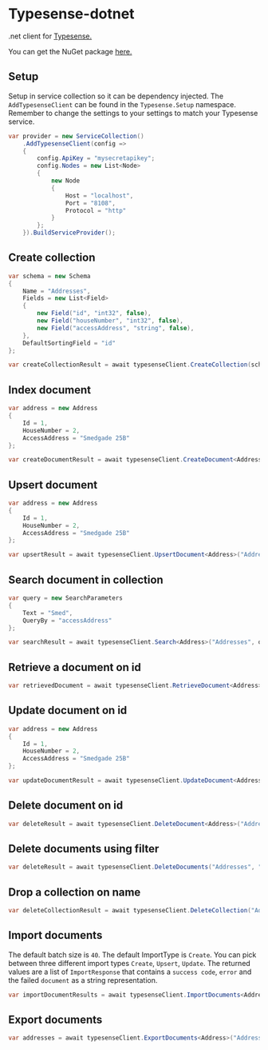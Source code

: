 # Typesense-dotnet

.net client for [Typesense.](https://github.com/typesense/typesense)

You can get the NuGet package [here.](https://www.nuget.org/packages/Typesense/)

## Setup
Setup in service collection so it can be dependency injected. The `AddTypesenseClient` can be found in the `Typesense.Setup` namespace. Remember to change the settings to your settings to match your Typesense service.

``` c#
var provider = new ServiceCollection()
    .AddTypesenseClient(config =>
    {
        config.ApiKey = "mysecretapikey";
        config.Nodes = new List<Node>
        {
            new Node
            {
                Host = "localhost",
                Port = "8108",
                Protocol = "http"
            }
        };
    }).BuildServiceProvider();
```

## Create collection
``` c#
var schema = new Schema
{
    Name = "Addresses",
    Fields = new List<Field>
    {
        new Field("id", "int32", false),
        new Field("houseNumber", "int32", false),
        new Field("accessAddress", "string", false),
    },
    DefaultSortingField = "id"
};

var createCollectionResult = await typesenseClient.CreateCollection(schema);
```

## Index document
``` c#
var address = new Address
{
    Id = 1,
    HouseNumber = 2,
    AccessAddress = "Smedgade 25B"
};

var createDocumentResult = await typesenseClient.CreateDocument<Address>("Addresses", address);
```

## Upsert document
``` c#
var address = new Address
{
    Id = 1,
    HouseNumber = 2,
    AccessAddress = "Smedgade 25B"
};

var upsertResult = await typesenseClient.UpsertDocument<Address>("Addresses", address);
```

## Search document in collection
``` c#
var query = new SearchParameters
{
    Text = "Smed",
    QueryBy = "accessAddress"
};

var searchResult = await typesenseClient.Search<Address>("Addresses", query);
```

## Retrieve a document on id
``` c#
var retrievedDocument = await typesenseClient.RetrieveDocument<Address>("Addresses", "1");
```

## Update document on id
``` c#
var address = new Address
{
    Id = 1,
    HouseNumber = 2,
    AccessAddress = "Smedgade 25B"
};

var updateDocumentResult = await typesenseClient.UpdateDocument<Address>("Addresses", "1", address);
```

## Delete document on id
``` c#
var deleteResult = await typesenseClient.DeleteDocument<Address>("Addresses", "1");
```

## Delete documents using filter
``` c#
var deleteResult = await typesenseClient.DeleteDocuments("Addresses", "houseNumber:>=3", 100);
```

## Drop a collection on name
``` c#
var deleteCollectionResult = await typesenseClient.DeleteCollection("Addresses");
```

## Import documents
The default batch size is `40`.
The default ImportType is `Create`.
You can pick between three different import types `Create`, `Upsert`, `Update`.
The returned values are a list of `ImportResponse` that contains a `success code`, `error` and the failed `document` as a string representation.

``` c#
var importDocumentResults = await typesenseClient.ImportDocuments<Address>("Addresses", addresses, 40, ImportType.Create);
```

## Export documents
``` c#
var addresses = await typesenseClient.ExportDocuments<Address>("Addresses");
```
